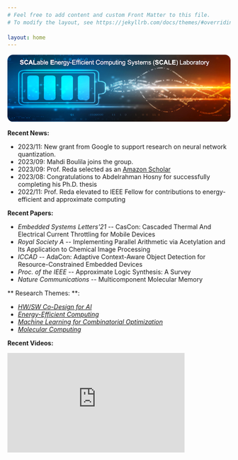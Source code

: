 ```yaml
---
# Feel free to add content and custom Front Matter to this file.
# To modify the layout, see https://jekyllrb.com/docs/themes/#overriding-theme-defaults

layout: home
---
```

![](logo.png)

**Recent News:**

*   2023/11: New grant from Google to support research on neural network quantization.
*   2023/09: Mahdi Boulila joins the group.
* 	2023/09: Prof. Reda selected as an [Amazon Scholar](https://engineering.brown.edu/news/2023-09-07/sherief-reda-joins-amazon-scholars)
* 	2023/08: Congratulations to Abdelrahman Hosny for successfully completing his Ph.D. thesis
* 	2022/11: Prof. Reda elevated to IEEE Fellow for contributions to energy-efficient and approximate computing

**Recent Papers:**

* _Embedded Systems Letters'21_ -- CasCon: Cascaded Thermal And Electrical Current Throttling for Mobile Devices
* _Royal Society A_ -- Implementing Parallel Arithmetic via Acetylation and Its Application to Chemical Image Processing
* _ICCAD_ -- AdaCon: Adaptive Context-Aware Object Detection for Resource-Constrained Embedded Devices
* _Proc. of the IEEE_ -- Approximate Logic Synthesis: A Survey
* _Nature Communications_ -- Multicomponent Molecular Memory

** Research Themes: **: 

* _[HW/SW Co-Design for AI](projects.markdown)_
* _[Energy-Efficient Computing](projects.markdown)_
* _[Machine Learning for Combinatorial Optimization](projects.markdown)_
* _[Molecular Computing](projects.markdown)_


**Recent Videos:**

<iframe width="400" height="225" src="https://www.youtube.com/embed/videoseries?list=PLk3xzvxwG7ZZK2A6xth1HTzpYE9OgPpZp" title="YouTube video player" frameborder="0" allow="accelerometer; autoplay; clipboard-write; encrypted-media; gyroscope; picture-in-picture" allowfullscreen></iframe>




